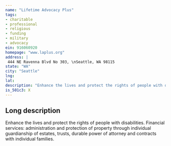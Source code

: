 ```yaml
---
name: "Lifetime Advocacy Plus"
tags:
- charitable
- professional
- religious
- funding
- military
- advocacy
ein: 916060920
homepage: "www.laplus.org"
address: |
 444 NE Ravenna Blvd No 303, \nSeattle, WA 98115
state: "WA"
city: "Seattle"
lng: 
lat: 
description: "Enhance the lives and protect the rights of people with disabilities. "
is_501c3: X
---
```


## Long description

Enhance the lives and protect the rights of people with disabilities. Financial services: administration and protection of property through individual guardianship of estates, trusts, durable power of attorney and contracts with individual families. 
